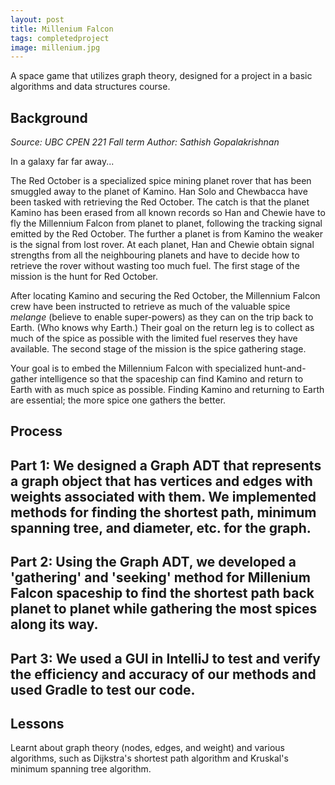 ```yaml
---
layout: post
title: Millenium Falcon
tags: completedproject
image: millenium.jpg
---
```


A space game that utilizes graph theory, designed for a project in a basic algorithms and data structures course.

## Background
*Source: UBC CPEN 221 Fall term*
*Author: Sathish Gopalakrishnan*

In a galaxy far far away...

The Red October is a specialized spice mining planet rover that has been smuggled away to the planet of Kamino. Han Solo and Chewbacca have been tasked with retrieving the Red October. The catch is that the planet Kamino has been erased from all known records so Han and Chewie have to fly the Millennium Falcon from planet to planet, following the tracking signal emitted by the Red October. The further a planet is from Kamino the weaker is the signal from lost rover. At each planet, Han and Chewie obtain signal strengths from all the neighbouring planets and have to decide how to retrieve the rover without wasting too much fuel. The first stage of the mission is the hunt for Red October.

After locating Kamino and securing the Red October, the Millennium Falcon crew have been instructed to retrieve as much of the valuable spice *melange* (believe to enable super-powers) as they can on the trip back to Earth. (Who knows why Earth.) Their goal on the return leg is to collect as much of the spice as possible with the limited fuel reserves they have available. The second stage of the mission is the spice gathering stage.

Your goal is to embed the Millennium Falcon with specialized hunt-and-gather intelligence so that the spaceship can find Kamino and return to Earth with as much spice as possible. Finding Kamino and returning to Earth are essential; the more spice one gathers the better.

## Process
<h2> Part 1: 
We designed a Graph ADT that represents a graph object that has vertices and edges with weights associated with them. We implemented methods for finding the shortest path, minimum spanning tree, and diameter, etc. for the graph. 
<h2> Part 2: 
Using the Graph ADT, we developed a 'gathering' and 'seeking' method for Millenium Falcon spaceship to find the shortest path back planet to planet while gathering the most spices along its way. 
<h2> Part 3: 
We used a GUI in IntelliJ to test and verify the efficiency and accuracy of our methods and used Gradle to test our code.  

## Lessons
Learnt about graph theory (nodes, edges, and weight) and various algorithms, such as Dijkstra's shortest path algorithm and Kruskal's minimum spanning tree algorithm. 
